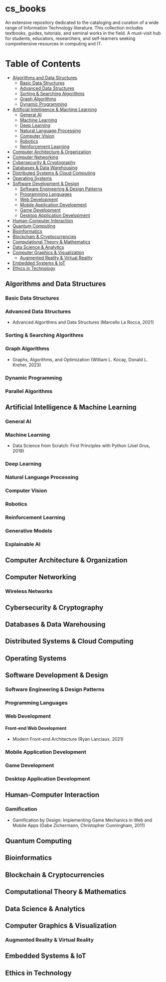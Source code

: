 # cs_books
An extensive repository dedicated to the cataloging and curation of a wide range of Information Technology literature. This collection includes textbooks, guides, tutorials, and seminal works in the field. A must-visit hub for students, educators, researchers, and self-learners seeking comprehensive resources in computing and IT.

# Table of Contents
- [Algorithms and Data Structures](#algorithms-and-data-structures)
  - [Basic Data Structures](#basic-data-structures)
  - [Advanced Data Structures](#advanced-data-structures)
  - [Sorting & Searching Algorithms](#sorting--searching-algorithms)
  - [Graph Algorithms](#graph-algorithms)
  - [Dynamic Programming](#dynamic-programming)
- [Artificial Intelligence & Machine Learning](#artificial-intelligence--machine-learning)
  - [General AI](#general-ai)
  - [Machine Learning](#machine-learning)
  - [Deep Learning](#deep-learning)
  - [Natural Language Processing](#natural-language-processing)
  - [Computer Vision](#computer-vision)
  - [Robotics](#robotics)
  - [Reinforcement Learning](#reinforcement-learning)
- [Computer Architecture & Organization](#computer-architecture--organization)
- [Computer Networking](#computer-networking)
- [Cybersecurity & Cryptography](#cybersecurity--cryptography)
- [Databases & Data Warehousing](#databases--data-warehousing)
- [Distributed Systems & Cloud Computing](#distributed-systems--cloud-computing)
- [Operating Systems](#operating-systems)
- [Software Development & Design](#software-development--design)
  - [Software Engineering & Design Patterns](#software-engineering--design-patterns)
  - [Programming Languages](#programming-languages)
  - [Web Development](#web-development)
  - [Mobile Application Development](#mobile-application-development)
  - [Game Development](#game-development)
  - [Desktop Application Development](#desktop-application-development)
- [Human-Computer Interaction](#human-computer-interaction)
- [Quantum Computing](#quantum-computing)
- [Bioinformatics](#bioinformatics)
- [Blockchain & Cryptocurrencies](#blockchain--cryptocurrencies)
- [Computational Theory & Mathematics](#computational-theory--mathematics)
- [Data Science & Analytics](#data-science--analytics)
- [Computer Graphics & Visualization](#computer-graphics--visualization)
  - [Augmented Reality & Virtual Reality](#augmented-reality--virtual-reality)
- [Embedded Systems & IoT](#embedded-systems--iot)
- [Ethics in Technology](#ethics-in-technology)


## Algorithms and Data Structures

### Basic Data Structures

### Advanced Data Structures
- Advanced Algorithms and Data Structures (Marcello La Rocca, 2021)

### Sorting & Searching Algorithms

### Graph Algorithms
- Graphs, Algorithms, and Optimization (William L. Kocay, Donald L. Kreher, 2023)

### Dynamic Programming

### Parallel Algorithms

## Artificial Intelligence & Machine Learning

### General AI

### Machine Learning
- Data Science from Scratch: First Principles with Python (Joel Grus, 2019)

### Deep Learning

### Natural Language Processing

### Computer Vision

### Robotics

### Reinforcement Learning

### Generative Models

### Explainable AI

## Computer Architecture & Organization

## Computer Networking

### Wireless Networks

## Cybersecurity & Cryptography

## Databases & Data Warehousing

## Distributed Systems & Cloud Computing

## Operating Systems

## Software Development & Design

### Software Engineering & Design Patterns

### Programming Languages

### Web Development

#### Front-end Web Development
- Modern Front-end Architecture (Ryan Lanciaux, 2021)

### Mobile Application Development

### Game Development

### Desktop Application Development

## Human-Computer Interaction

### Gamification
- Gamification by Design: Implementing Game Mechanics in Web and Mobile Apps (Gabe Zichermann, Christopher Cunningham, 2011)

## Quantum Computing

## Bioinformatics

## Blockchain & Cryptocurrencies

## Computational Theory & Mathematics

## Data Science & Analytics

## Computer Graphics & Visualization

### Augmented Reality & Virtual Reality

## Embedded Systems & IoT

## Ethics in Technology
